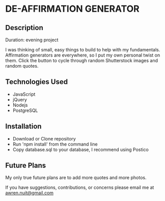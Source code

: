 # DE-AFFIRMATION GENERATOR

## Description
Duration: evening project

I was thinking of small, easy things to build to help with my fundamentals. Affirmation generators are everywhere, so I put my own personal twist on them. Click the button to cycle through random Shutterstock images and random quotes.

## Technologies Used
- JavaScript
- jQuery
- Nodejs
- PostgreSQL

## Installation
- Download or Clone repository
- Run 'npm install' from the command line
- Copy database.sql to your database, I recommend using Postico

## Future Plans
My only true future plans are to add more quotes and more photos. 

If you have suggestions, contributions, or concerns please email me at awren.nuit@gmail.com
